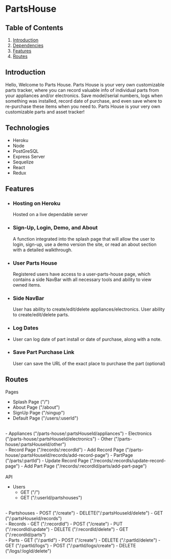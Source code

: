 # PartsHouse

## Table of Contents

1. [Introduction](#introduction)
2. [Dependencies](#technologies)
3. [Features](#features)
4. [Routes](#routes)



## Introduction

Hello, Welcome to Parts House.
Parts House is your very own customizable parts tracker, where you can record valuable info of individual parts from your appliances and/or electronics. Save model/serial numbers, logs when something was installed, record date of purchase, and even save where to re-purchase these items when you need to.
Parts House is your very own customizable parts and asset tracker!

## Technologies

- Heroku
- Node
- PostGreSQL
- Express Server
- Sequelize
- React
- Redux

## Features

 - ### Hosting on Heroku
	 Hosted on a live dependable server

- ### Sign-Up, Login, Demo, and About
	A function integrated into the splash page that will allow the user to login, sign-up, use a demo version the site, or read an about section with a detailed walkthrough.

- ### User Parts House
  Registered users have access to a user-parts-house page, which contains a side NavBar with all necessary tools and ability to view owned items.
	
- ### Side NavBar
	User has ability to create/edit/delete appliances/electronics.
  User ability to create/edit/delete parts.
  
 - ### Log Dates
 - 	User can log date of part install or date of purchase, along with a note.
  
- ### Save Part Purchase Link
  User can save the URL of the exact place to purchase the part (optional)

## Routes

Pages

 - Splash Page ("/")
 - About Page ("/about")
 - SignUp Page ("/singup")
 - Default Page ("/users/:userId")
 <br>
 - Appliances ("/parts-house/:partsHouseId/appliances")
 - Electronics ("/parts-house/:partsHouseId/electronics")
 - Other ("/parts-house/:partsHouseId/other")
 <br>
 - Record Page ("/records/:recordId")
 - Add Record Page ("/parts-house/:partsHouseId/records/add-record-page")
 - PartPage ("/parts/:partId")
 - Update Record Page ("/records/:recordIs/update-record-page")
 - Add Part Page ("/records/:recordId/parts/add-part-page")
<br>
<br>
 API
 
 - Users 
  	- GET ("/")
  	- GET ("/:userId/partshouses")
 <br>
 - Partshouses
 	- POST ("/create")
 	- DELETE("/:partsHouseId/delete")
 	- GET ("/:partsHouseId/records")
<br>
- Records
	- GET ("/:recordId")
 	- POST ("/create")
 	- PUT ("/:recordId/update")
 	- DELETE ("/:recordId/delete")
 	- GET ("/:recordId/parts")
 	
 <br>
 - Parts
  	- GET ("/:partId")
	- POST ("/create")
	- DELETE ("/:partId/delete")
	- GET ("/:partId/logs")
	- POST ("/:partId/logs/create")
	- DELETE ("/logs/:logId/delete")
